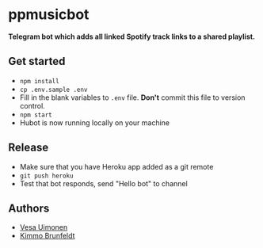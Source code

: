 # ppmusicbot

**Telegram bot which adds all linked Spotify track links to a shared playlist.**

## Get started

* `npm install`
* `cp .env.sample .env`
* Fill in the blank variables to `.env` file. **Don't** commit this file to version control.
* `npm start`
* Hubot is now running locally on your machine


## Release

* Make sure that you have Heroku app added as a git remote
* `git push heroku`
* Test that bot responds, send "Hello bot" to channel

## Authors

* [Vesa Uimonen](https://github.com/vesauimonen)
* [Kimmo Brunfeldt](https://github.com/kimmobrunfeldt)
